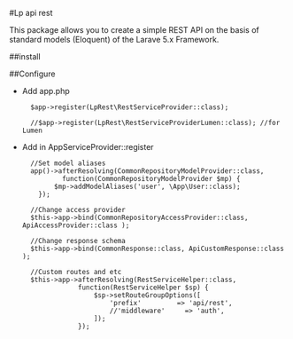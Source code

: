 
#Lp api rest

This package allows you to create a simple REST API on the basis of standard models (Eloquent) of the Larave 5.x Framework. 

##install

##Configure
- Add app.php 

        $app->register(LpRest\RestServiceProvider::class);
        
        //$app->register(LpRest\RestServiceProviderLumen::class); //for Lumen
        
- Add in AppServiceProvider::register
        
        //Set model aliases
        app()->afterResolving(CommonRepositoryModelProvider::class, 
                function(CommonRepositoryModelProvider $mp) {              
              $mp->addModelAliases('user', \App\User::class);
          });               
        
        //Change access provider
        $this->app->bind(CommonRepositoryAccessProvider::class, ApiAccessProvider::class );   
           
        //Change response schema   
        $this->app->bind(CommonResponse::class, ApiCustomResponse::class ); 
          
        //Custom routes and etc  
        $this->app->afterResolving(RestServiceHelper::class,
                    function(RestServiceHelper $sp) {
                        $sp->setRouteGroupOptions([
                            'prefix'         => 'api/rest',
                            //'middleware'     => 'auth',
                        ]);
                    });  